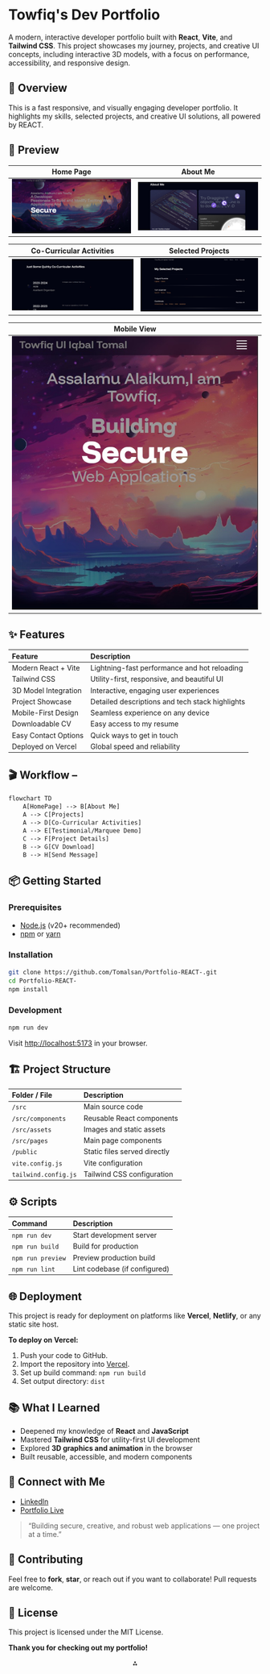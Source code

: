 

# Towfiq's Dev Portfolio
A modern, interactive developer portfolio built with **React**, **Vite**, and **Tailwind CSS**. This project showcases my journey, projects, and creative UI concepts, including interactive 3D models, with a focus on performance, accessibility, and responsive design.

## 🚀 Overview

This is a fast responsive, and visually engaging developer portfolio. It highlights my skills, selected projects, and creative UI solutions, all powered by REACT.

## 📸 Preview

| Home Page | About Me |
|-----------|----------|
| ![Home](https://raw.githubusercontent.com/Tomalsan/Portfolio-REACT-/main/public/assets/Home.jpg) | ![About Me](https://raw.githubusercontent.com/Tomalsan/Portfolio-REACT-/main/public/assets/About%20Me%20.jpg) |

| Co-Curricular Activities | Selected Projects |
|-------------------------|-------------------|
| ![Co-Curricular](https://raw.githubusercontent.com/Tomalsan/Portfolio-REACT-/main/public/assets/Co-Curricular%20Activities.jpg) | ![Selected Projects](https://raw.githubusercontent.com/Tomalsan/Portfolio-REACT-/main/public/assets/Selected%20Projects.jpg) |

| Mobile View |
|-------------|
| ![Mobile View](https://raw.githubusercontent.com/Tomalsan/Portfolio-REACT-/main/public/assets/Mobile%20View.jpg) |

## ✨ Features

| Feature | Description |
| :-- | :-- |
| Modern React + Vite | Lightning-fast performance and hot reloading |
| Tailwind CSS | Utility-first, responsive, and beautiful UI |
| 3D Model Integration | Interactive, engaging user experiences |
| Project Showcase | Detailed descriptions and tech stack highlights |
| Mobile-First Design | Seamless experience on any device |
| Downloadable CV | Easy access to my resume |
| Easy Contact Options | Quick ways to get in touch |
| Deployed on Vercel | Global speed and reliability |

## 🎬 Workflow –



```mermaid
flowchart TD
    A[HomePage] --> B[About Me]
    A --> C[Projects]
    A --> D[Co-Curricular Activities]
    A --> E[Testimonial/Marquee Demo]
    C --> F[Project Details]
    B --> G[CV Download]
    B --> H[Send Message]
```



## 📦 Getting Started

### Prerequisites

- [Node.js](https://nodejs.org/) (v20+ recommended)
- [npm](https://www.npmjs.com/) or [yarn](https://yarnpkg.com/)


### Installation

```bash
git clone https://github.com/Tomalsan/Portfolio-REACT-.git
cd Portfolio-REACT-
npm install
```


### Development

```bash
npm run dev
```

Visit [http://localhost:5173](http://localhost:5173) in your browser.

## 🏗️ Project Structure

| Folder / File | Description |
| :-- | :-- |
| `/src` | Main source code |
| `/src/components` | Reusable React components |
| `/src/assets` | Images and static assets |
| `/src/pages` | Main page components |
| `/public` | Static files served directly |
| `vite.config.js` | Vite configuration |
| `tailwind.config.js` | Tailwind CSS configuration |

## ⚙️ Scripts

| Command | Description |
| :-- | :-- |
| `npm run dev` | Start development server |
| `npm run build` | Build for production |
| `npm run preview` | Preview production build |
| `npm run lint` | Lint codebase (if configured) |

## 🌐 Deployment

This project is ready for deployment on platforms like **Vercel**, **Netlify**, or any static site host.

**To deploy on Vercel:**

1. Push your code to GitHub.
2. Import the repository into [Vercel](https://vercel.com/).
3. Set up build command: `npm run build`
4. Set output directory: `dist`

## 📚 What I Learned

- Deepened my knowledge of **React** and **JavaScript**
- Mastered **Tailwind CSS** for utility-first UI development
- Explored **3D graphics and animation** in the browser
- Built reusable, accessible, and modern components


## 🤝 Connect with Me

- [LinkedIn](https://www.linkedin.com/in/towfiq-ul-iqbal-tomal-11a875246/)
- [Portfolio Live](https://portfolio-react-iota-eight.vercel.app/)

> “Building secure, creative, and robust web applications — one project at a time.”

## 🙌 Contributing

Feel free to **fork**, **star**, or reach out if you want to collaborate!
Pull requests are welcome.

## 📄 License

This project is licensed under the MIT License.



**Thank you for checking out my portfolio!**

<div style="text-align: center">⁂</div>

[^1]: https://r2cdn.perplexity.ai/pplx-full-logo-primary-dark@2x.png

